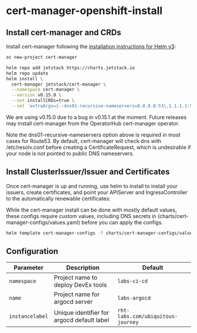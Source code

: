 # cert-manager-openshift-install

## Install cert-manager and CRDs

Install cert-manager following the [installation instructions for Helm v3](https://cert-manager.io/docs/installation/kubernetes/#steps):

```bash
oc new-project cert-manager

helm repo add jetstack https://charts.jetstack.io
helm repo update
helm install \
  cert-manager jetstack/cert-manager \
  --namespace cert-manager \
  --version v0.15.0 \
  --set installCRDs=true \
  --set 'extraArgs={--dns01-recursive-nameservers=8.8.8.8:53\,1.1.1.1:53}'
```

We are using v0.15.0 due to a bug in v0.15.1 at the moment. Future releases may install cert-manager from the OperatorHub cert-manager operator.

Note the dns01-recursive-nameservers option above is required in most cases for Route53. By default, cert-manager will check dns with /etc/resolv.conf before creating a CertificateRequest, which is undesirable if your node is not pointed to public DNS nameservers.

## Install ClusterIssuer/Issuer and Certificates

Once cert-manager is up and running, use helm to install to install your issuers, create certificates, and point your APIServer and IngressController to the automatically renewable certificates:

While the cert-manager install can be done with mostly default values, these configs require custom values, including DNS secrets in (charts/cert-manager-configs/values.yaml) before you can apply the configs.


```bash
helm template cert-manager-configs -f charts/cert-manager-configs/values.yaml ./charts/cert-manager-configs | oc apply -f -
```

## Configuration
| Parameter                                        | Description                                                  | Default                               |
| ------------------------------------------------ | -------------------------------------------------------------| ------------------------------------- |
| `namespace`                                      | Project name to deploy DevEx tools                           | `labs-ci-cd`                          |
| `name`                                           | Project name for argocd server                               | `labs-argocd`                         |
| `instancelabel`                                  | Unique identifier for argocd default label                   | `rht-labs.com/ubiquitous-journey`     |
